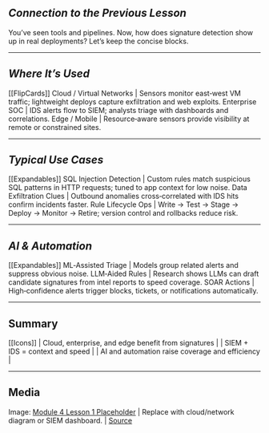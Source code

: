 ## **_Connection to the Previous Lesson_**

You’ve seen tools and pipelines. Now, how does signature detection show up in real deployments? Let’s keep the concise blocks.

---

## **_Where It’s Used_**

[[FlipCards]]
Cloud / Virtual Networks | Sensors monitor east‑west VM traffic; lightweight deploys capture exfiltration and web exploits.
Enterprise SOC | IDS alerts flow to SIEM; analysts triage with dashboards and correlations.
Edge / Mobile | Resource‑aware sensors provide visibility at remote or constrained sites.

---

## **_Typical Use Cases_**

[[Expandables]]
SQL Injection Detection | Custom rules match suspicious SQL patterns in HTTP requests; tuned to app context for low noise.
Data Exfiltration Clues | Outbound anomalies cross‑correlated with IDS hits confirm incidents faster.
Rule Lifecycle Ops | Write → Test → Stage → Deploy → Monitor → Retire; version control and rollbacks reduce risk.

---

## **_AI & Automation_**

[[Expandables]]
ML‑Assisted Triage | Models group related alerts and suppress obvious noise.
LLM‑Aided Rules | Research shows LLMs can draft candidate signatures from intel reports to speed coverage.
SOAR Actions | High‑confidence alerts trigger blocks, tickets, or notifications automatically.

---

## **Summary**

[[Icons]]
 | Cloud, enterprise, and edge benefit from signatures |
 | SIEM + IDS = context and speed |
 | AI and automation raise coverage and efficiency |

---

## **Media**

Image: [Module 4 Lesson 1 Placeholder](https://placehold.co/960x540?text=Real-World+Application) | Replace with cloud/network diagram or SIEM dashboard. | [Source](https://placehold.co)

